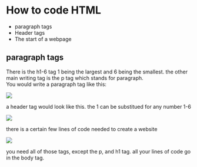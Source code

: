 <!DOCTYPE html>
<html>
    <head>
        <meta charset="utf-8">
        <title>LEARN TO CODE</title>
    </head>
    <body>
    
<h1>How to  code HTML</h1>
<ul>


<li>  <a href"#p-tag">     paragraph tags  </a>     </li>
  <li> <a >      Header tags </a>  </li>
<li>  <a >   The start of a webpage  </a>      </li>
  
  </ul>
<h2 id="p-tag" > paragraph tags
    
    
    
     
</h2><p>  There is the h1-6 tag 1 being the largest and 6 being the smallest. the other main writing tag is the p tag which stands for paragraph.
    <br>    You would write a paragraph tag  like this: <br> 

    
    
</p>

<img src="https://ka-perseus-images.s3.amazonaws.com/2b914caea7fdf9df8ff30e4780096d38624cab4f.png">  

<p>a header tag would look like this. the 1 can be substitued for any number 1-6</p>

<img   src="https://www.raybriant.com/wp-content/uploads/2011/09/heading-tags.gif">


<p> there is a certain few lines of code needed to create a website</p>

<img src="https://ka-perseus-images.s3.amazonaws.com/a88dceb91dbddc6f1c031bf92bedb90afca3ff05.png">


<p> you need all of those tags, except the p, and h1 tag. all your lines of code go in the body tag. </p>






  </body>
</html>

